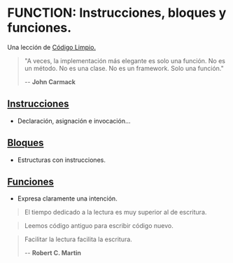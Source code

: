 # FUNCTION: Instrucciones, bloques y funciones.
Una lección de [Código Limpio.](https://github.com/BitAdemy/CleanCode)

> "A veces, la implementación más elegante es solo una función. No es un método. No es una clase. No es un framework. Solo una función."
>
> -- **John Carmack**

## [Instrucciones](./instructions.md)

- Declaración, asignación e invocación...

## [Bloques](./blocks.md)

- Estructuras con instrucciones.

## [Funciones](./functions.md)

- Expresa claramente una intención.

> El tiempo dedicado a la lectura es muy superior al de escritura.

> Leemos código antiguo para escribir código nuevo.

> Facilitar la lectura facilita la escritura.
>
> -- **Robert C. Martin**